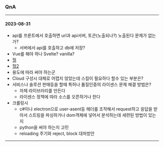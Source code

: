 ### QnA
---
#### 2023-08-31
- api를 프론트에서 호출하면 url과 api서버, 토큰(노출되나?) 노출된다 문제가 없는가?
  - 서버에서 api를 호출하고 db에 저장?
- Vue를 해야 하나 Svelte? vanilla?
- [헐](https://seokjun.kim/time-to-stop-react/)
- [헐2](https://www.youtube.com/watch?v=RtvSgptpfnY)
- 용도에 따라 써야 하는군
- Cloud 구성시 대체로 어렵지 않았는데 스킬이 필요하다 할수 있는 부분은?
- 서비스나 솔루션 판매등을 할때 특허나 품질인증의 라이센스 문제 해결 방법은?  
  - 자체 라이브러리를 만든다
  - 라이센스 정책에 따라 소스를 오픈하거나 한다
- 크롤링시   
  - c#이나 electron으로 user-asent등 헤더를 조작해서 request하고 응답을 받아서 스트링을 파싱하거나 dom객체에 넣어서 분석하는데 세련된 방법이 있는지
  - python을 써야 하는지 고민
  - reloading 주기와 reject, block 대처방안  
---
